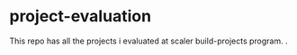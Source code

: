 # project-evaluation

This repo has all the projects i evaluated at scaler build-projects program. . 
